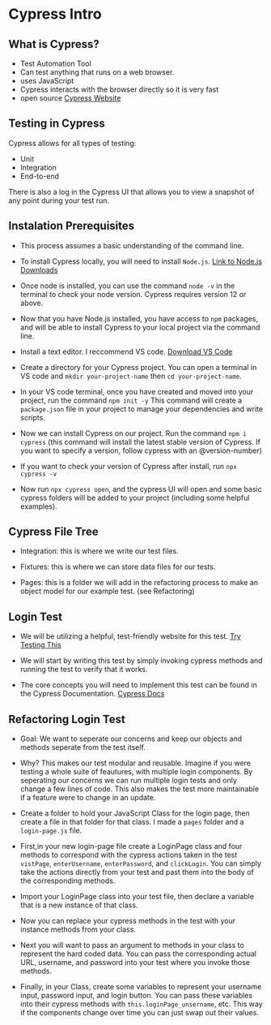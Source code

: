 # Cypress Intro

## What is Cypress?

- Test Automation Tool
- Can test anything that runs on a web browser.
- uses JavaScript
- Cypress interacts with the browser directly so it is very fast
- open source
[Cypress Website](https://www.cypress.io/)

## Testing in Cypress

Cypress allows for all types of testing:
- Unit
- Integration
- End-to-end

There is also a log in the Cypress UI that allows you to view a snapshot of any point during your test run.

## Instalation Prerequisites 

- This process assumes a basic understanding of the command line. 

- To install Cypress locally, you will need to install `Node.js`.  [Link to Node.js Downloads](https://nodejs.org/en/download/)

- Once node is installed, you can use the command `node -v` in the terminal to check your node version.  Cypress requires version 12 or above.

- Now that you have Node.js installed, you have access to `npm` packages, and will be able to install Cypress to your local project via the command line.

- Install a text editor.  I reccommend VS code. [Download VS Code](https://code.visualstudio.com/download)

- Create a directory for your Cypress project.  You can open a terminal in VS code and `mkdir your-project-name` then `cd your-project-name`. 

- In your VS code terminal, once you have created and moved into your project, run the command `npm init -y`
This command will create a `package.json` file in your project to manage your dependencies and write scripts.

- Now we can install Cypress on our project. Run the command `npm i cypress` 
(this command will install the latest stable version of Cypress. If you want to specify a version, follow cypress with an @version-number)

- If you want to check your version of Cypress after install, run `npx cypress -v`

- Now run `npx cypress open`, and the cypress UI will open and some basic cypress folders will be added to your project (including some helpful examples).

## Cypress File Tree

- Integration: this is where we write our test files.

- Fixtures: this is where we can store data files for our tests.

- Pages: this is a folder we will add in the refactoring process to make an object model for our example test.
(see Refactoring)

## Login Test
- We will be utilizing a helpful, test-friendly website for this test.
[Try Testing This](https://trytestingthis.netlify.app/)

- We will start by writing this test by simply invoking cypress methods and running the test to verify that it works.

- The core concepts you will need to implement this test can be found in the Cypress Documentation.
[Cypress Docs](https://docs.cypress.io/guides/core-concepts/introduction-to-cypress)

## Refactoring Login Test

- Goal: We want to seperate our concerns and keep our objects and methods seperate from the test itself.

- Why?  This makes our test modular and reusable.  Imagine if you were testing a whole suite of feautures, with multiple login components. By seperating our concerns we can run multiple login tests and only change a few lines of code. This also makes the test more maintainable if a feature were to change in an update.

- Create a folder to hold your JavaScript Class for the login page, then create a file in that folder for that class.
I made a `pages` folder and a `login-page.js` file.

- First,in your new login-page file create a LoginPage class and four methods to correspond with the cypress actions taken in the test `vistPage`, `enterUsername`, `enterPassword`, and `clickLogin`.  You can simply take the actions directly from your test and past them into the body of the corresponding methods. 

- Import your LoginPage class into your test file, then declare a variable that is a new instance of that class.

- Now you can replace your cypress methods in the test with your instance methods from your class. 

- Next you will want to pass an argument to methods in your class to represent the hard coded data. You can pass the corresponding actual URL, username, and password into your test where you invoke those methods.

- Finally, in your Class, create some variables to represent your username input, password input, and login button. You can pass these variables into their cypress methods with `this.loginPage_unsername`, etc.  This way if the components change over time you can just swap out their values. 






